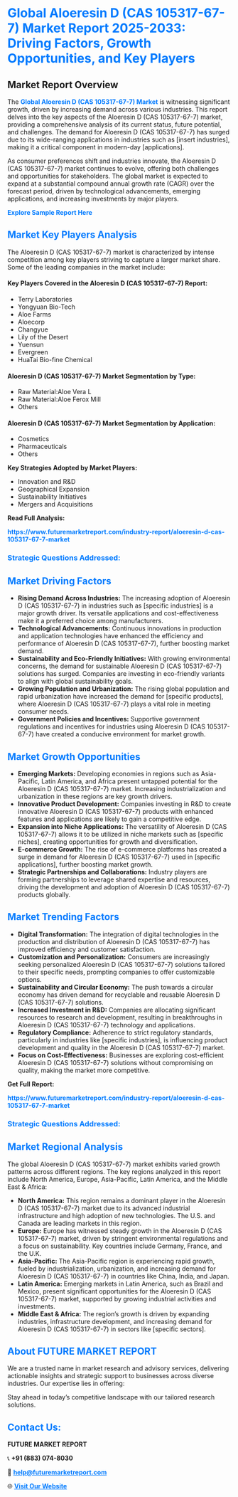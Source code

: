 <h1 style="color: #007BFF;">Global Aloeresin D (CAS 105317-67-7) Market Report 2025-2033: Driving Factors, Growth Opportunities, and Key Players</h1>

<section id="overview">
<h2>Market Report Overview</h2>
<p>The <a href="https://www.futuremarketreport.com/industry-report/aloeresin-d-cas-105317-67-7-market" style="color: #007BFF; text-decoration: none;"><strong>Global Aloeresin D (CAS 105317-67-7) Market</strong></a> is witnessing significant growth, driven by increasing demand across various industries. This report delves into the key aspects of the Aloeresin D (CAS 105317-67-7) market, providing a comprehensive analysis of its current status, future potential, and challenges. The demand for Aloeresin D (CAS 105317-67-7) has surged due to its wide-ranging applications in industries such as [insert industries], making it a critical component in modern-day [applications].</p>
<p>As consumer preferences shift and industries innovate, the Aloeresin D (CAS 105317-67-7) market continues to evolve, offering both challenges and opportunities for stakeholders. The global market is expected to expand at a substantial compound annual growth rate (CAGR) over the forecast period, driven by technological advancements, emerging applications, and increasing investments by major players.</p>
</section>

<section id="overview">
<p><a href="https://www.futuremarketreport.com/request-sample/reportId=114616" style="color: #007BFF; text-decoration: none;"><strong>Explore Sample Report Here</strong></a></p>
</section>

<section id="key-players">
<h2 style="color: #007BFF;">Market Key Players Analysis</h2>
<p>The Aloeresin D (CAS 105317-67-7) market is characterized by intense competition among key players striving to capture a larger market share. Some of the leading companies in the market include:</p>
<h4>Key Players Covered in the Aloeresin D (CAS 105317-67-7) Report:</h4>
<ul><li>Terry Laboratories</li><li>Yongyuan Bio-Tech</li><li>Aloe Farms</li><li>Aloecorp</li><li>Changyue</li><li>Lily of the Desert</li><li>Yuensun</li><li>Evergreen</li><li>HuaTai Bio-fine Chemical</li></ul>
<h4>Aloeresin D (CAS 105317-67-7) Market Segmentation by Type:</h4>
<ul><li>Raw Material:Aloe Vera L</li><li>Raw Material:Aloe Ferox Mill</li><li>Others</li></ul>

<h4>Aloeresin D (CAS 105317-67-7) Market Segmentation by Application:</h4>
<ul><li>Cosmetics</li><li>Pharmaceuticals</li><li>Others</li></ul>
<p><strong>Key Strategies Adopted by Market Players:</strong></p>
<ul>
<li>Innovation and R&D</li>
<li>Geographical Expansion</li>
<li>Sustainability Initiatives</li>
<li>Mergers and Acquisitions</li>
</ul>
</section>

<section>
<p><strong>Read Full Analysis: </strong></p><a href="https://www.futuremarketreport.com/industry-report/aloeresin-d-cas-105317-67-7-market" style="color: #007BFF; text-decoration: none;"><strong>https://www.futuremarketreport.com/industry-report/aloeresin-d-cas-105317-67-7-market</strong></a>
<h3 style="color: #007BFF;">Strategic Questions Addressed:</h3>
</section>

<section id="driving-factors">
<h2 style="color: #007BFF;">Market Driving Factors</h2>
<ul>
<li><strong>Rising Demand Across Industries:</strong> The increasing adoption of Aloeresin D (CAS 105317-67-7) in industries such as [specific industries] is a major growth driver. Its versatile applications and cost-effectiveness make it a preferred choice among manufacturers.</li>
<li><strong>Technological Advancements:</strong> Continuous innovations in production and application technologies have enhanced the efficiency and performance of Aloeresin D (CAS 105317-67-7), further boosting market demand.</li>
<li><strong>Sustainability and Eco-Friendly Initiatives:</strong> With growing environmental concerns, the demand for sustainable Aloeresin D (CAS 105317-67-7) solutions has surged. Companies are investing in eco-friendly variants to align with global sustainability goals.</li>
<li><strong>Growing Population and Urbanization:</strong> The rising global population and rapid urbanization have increased the demand for [specific products], where Aloeresin D (CAS 105317-67-7) plays a vital role in meeting consumer needs.</li>
<li><strong>Government Policies and Incentives:</strong> Supportive government regulations and incentives for industries using Aloeresin D (CAS 105317-67-7) have created a conducive environment for market growth.</li>
</ul>
</section>

<section id="growth-opportunities">
<h2 style="color: #007BFF;">Market Growth Opportunities</h2>
<ul>
<li><strong>Emerging Markets:</strong> Developing economies in regions such as Asia-Pacific, Latin America, and Africa present untapped potential for the Aloeresin D (CAS 105317-67-7) market. Increasing industrialization and urbanization in these regions are key growth drivers.</li>
<li><strong>Innovative Product Development:</strong> Companies investing in R&D to create innovative Aloeresin D (CAS 105317-67-7) products with enhanced features and applications are likely to gain a competitive edge.</li>
<li><strong>Expansion into Niche Applications:</strong> The versatility of Aloeresin D (CAS 105317-67-7) allows it to be utilized in niche markets such as [specific niches], creating opportunities for growth and diversification.</li>
<li><strong>E-commerce Growth:</strong> The rise of e-commerce platforms has created a surge in demand for Aloeresin D (CAS 105317-67-7) used in [specific applications], further boosting market growth.</li>
<li><strong>Strategic Partnerships and Collaborations:</strong> Industry players are forming partnerships to leverage shared expertise and resources, driving the development and adoption of Aloeresin D (CAS 105317-67-7) products globally.</li>
</ul>
</section>

<section id="trending-factors">
<h2 style="color: #007BFF;">Market Trending Factors</h2>
<ul>
<li><strong>Digital Transformation:</strong> The integration of digital technologies in the production and distribution of Aloeresin D (CAS 105317-67-7) has improved efficiency and customer satisfaction.</li>
<li><strong>Customization and Personalization:</strong> Consumers are increasingly seeking personalized Aloeresin D (CAS 105317-67-7) solutions tailored to their specific needs, prompting companies to offer customizable options.</li>
<li><strong>Sustainability and Circular Economy:</strong> The push towards a circular economy has driven demand for recyclable and reusable Aloeresin D (CAS 105317-67-7) solutions.</li>
<li><strong>Increased Investment in R&D:</strong> Companies are allocating significant resources to research and development, resulting in breakthroughs in Aloeresin D (CAS 105317-67-7) technology and applications.</li>
<li><strong>Regulatory Compliance:</strong> Adherence to strict regulatory standards, particularly in industries like [specific industries], is influencing product development and quality in the Aloeresin D (CAS 105317-67-7) market.</li>
<li><strong>Focus on Cost-Effectiveness:</strong> Businesses are exploring cost-efficient Aloeresin D (CAS 105317-67-7) solutions without compromising on quality, making the market more competitive.</li>
</ul>
</section>

<section>
<p><strong>Get Full Report: </strong></p><a href="https://www.futuremarketreport.com/industry-report/aloeresin-d-cas-105317-67-7-market" style="color: #007BFF; text-decoration: none;"><strong>https://www.futuremarketreport.com/industry-report/aloeresin-d-cas-105317-67-7-market</strong></a>
<h3 style="color: #007BFF;">Strategic Questions Addressed:</h3>
</section>


<section id="regional-analysis">
<h2 style="color: #007BFF;">Market Regional Analysis</h2>
<p>The global Aloeresin D (CAS 105317-67-7) market exhibits varied growth patterns across different regions. The key regions analyzed in this report include North America, Europe, Asia-Pacific, Latin America, and the Middle East & Africa:</p>
<ul>
<li><strong>North America:</strong> This region remains a dominant player in the Aloeresin D (CAS 105317-67-7) market due to its advanced industrial infrastructure and high adoption of new technologies. The U.S. and Canada are leading markets in this region.</li>
<li><strong>Europe:</strong> Europe has witnessed steady growth in the Aloeresin D (CAS 105317-67-7) market, driven by stringent environmental regulations and a focus on sustainability. Key countries include Germany, France, and the U.K.</li>
<li><strong>Asia-Pacific:</strong> The Asia-Pacific region is experiencing rapid growth, fueled by industrialization, urbanization, and increasing demand for Aloeresin D (CAS 105317-67-7) in countries like China, India, and Japan.</li>
<li><strong>Latin America:</strong> Emerging markets in Latin America, such as Brazil and Mexico, present significant opportunities for the Aloeresin D (CAS 105317-67-7) market, supported by growing industrial activities and investments.</li>
<li><strong>Middle East & Africa:</strong> The region’s growth is driven by expanding industries, infrastructure development, and increasing demand for Aloeresin D (CAS 105317-67-7) in sectors like [specific sectors].</li>
</ul>
</section>

<footer>
<h2 style="color: #007BFF;">About FUTURE MARKET REPORT</h2>
<p>We are a trusted name in market research and advisory services, delivering actionable insights and strategic support to businesses across diverse industries. Our expertise lies in offering:</p>

<p>Stay ahead in today’s competitive landscape with our tailored research solutions.</p>

<h2 style="color: #007BFF;">Contact Us:</h2>
<p><strong>FUTURE MARKET REPORT</strong></p>
<p>📞 <strong>+91 (883) 074-8030</strong></p>
<p>📧 <strong><a href="mailto:help@futuremarketreport.com" style="color: #007BFF;">help@futuremarketreport.com</a></strong></p>
<p>🌐 <strong><a href="https://www.futuremarketreport.com/" style="color: #007BFF;">Visit Our Website</a></strong></p>
</footer>